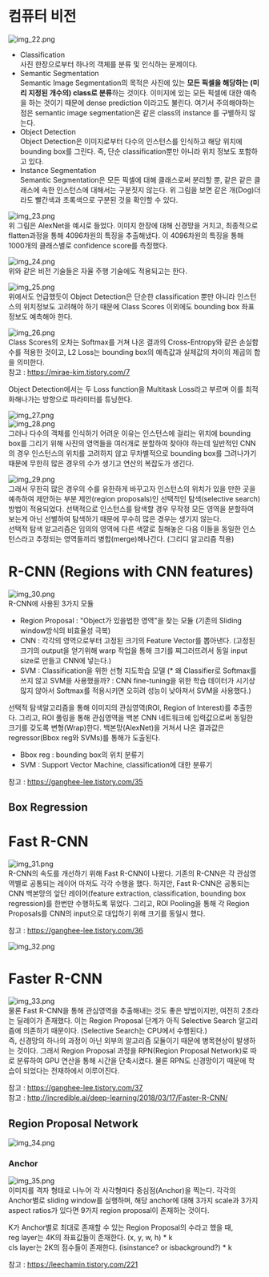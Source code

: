 # 컴퓨터 비전
![img_22.png](img_22.png)  
* Classification  
  사진 한장으로부터 하나의 객체를 분류 및 인식하는 문제이다.
* Semantic Segmentation  
  Semantic Image Segmentation의 목적은 사진에 있는 **모든 픽셀을 해당하는 (미리 지정된 개수의) class로 분류**하는 것이다. 
  이미지에 있는 모든 픽셀에 대한 예측을 하는 것이기 때문에 dense prediction 이라고도 불린다. 
  여기서 주의해야하는 점은 semantic image segmentation은 같은 class의 instance 를 구별하지 않는다.
* Object Detection  
  Object Detection은 이미지로부터 다수의 인스턴스를 인식하고 해당 위치에 bounding box를 그린다.
  즉, 단순 classification뿐만 아니라 위치 정보도 포함하고 있다.
* Instance Segmentation  
  Semantic Segmentation은 모든 픽셀에 대해 클래스로써 분리할 뿐, 같은 같은 클래스에 속한 인스턴스에 대해서는 구분짓지 않는다.
  위 그림을 보면 같은 개(Dog)더라도 빨간색과 초록색으로 구분된 것을 확인할 수 있다.

![img_23.png](img_23.png)  
위 그림은 AlexNet을 예시로 들었다. 이미지 한장에 대해 신경망을 거치고, 최종적으로 flatten과정을 통해 4096차원의 특징을 추출해냈다.
이 4096차원의 특징을 통해 1000개의 클래스별로 confidence score를 측정했다.  

![img_24.png](img_24.png)  
위와 같은 비전 기술들은 자율 주행 기술에도 적용되고는 한다.  

![img_25.png](img_25.png)  
위에서도 언급했듯이 Object Detection은 단순한 classification 뿐만 아니라 인스턴스의 위치정보도 고려해야 하기 때문에
Class Scores 이외에도 bounding box 좌표정보도 예측해야 한다.  

![img_26.png](img_26.png)  
Class Scores의 오차는 Softmax를 거쳐 나온 결과의 Cross-Entropy와 같은 손실함수를 적용한 것이고,
L2 Loss는 bounding box의 예측값과 실제값의 차이의 제곱의 합을 의미한다.  
참고 : https://mirae-kim.tistory.com/7  

Object Detection에서는 두 Loss function을 Multitask Loss라고 부르며 이를 최적화해나가는 방향으로 파라미터를 튜닝한다.  

![img_27.png](img_27.png)  
![img_28.png](img_28.png)  
그러나 다수의 객체를 인식하기 어려운 이유는 인스턴스에 걸리는 위치에 bounding box를 그리기 위해
사진의 영역들을 여러개로 분할하여 찾아야 하는데 일반적인 CNN의 경우 인스턴스의 위치를 고려하지 않고
무차별적으로 bounding box를 그려나가기 때문에 무한히 많은 경우의 수가 생기고 연산의 복잡도가 생긴다.  

![img_29.png](img_29.png)  
그래서 무한히 많은 경우의 수를 유한하게 바꾸고자 인스턴스의 위치가 있을 만한 곳을 예측하여 제안하는
부분 제안(region proposals)인 선택적인 탐색(selective search) 방법이 적용되었다.
선택적으로 인스턴스를 탐색할 경우 무작정 모든 영역을 분할하여 보는게 아닌 선별하여 탐색하기 때문에
무수히 많은 경우는 생기지 않는다.  
선택적 탐색 알고리즘은 임의의 영역에 다른 색깔로 칠해놓은 다음 이들을 동일한 인스턴스라고 추정되는
영역들끼리 병합(merge)해나간다. (그리디 알고리즘 적용)

# R-CNN (Regions with CNN features)
![img_30.png](img_30.png)  
R-CNN에 사용된 3가지 모듈  
- Region Proposal : "Object가 있을법한 영역"을 찾는 모듈 (기존의 Sliding window방식의 비효율성 극복)
- CNN : 각각의 영역으로부터 고정된 크기의 Feature Vector를 뽑아낸다.
(고정된 크기의 output을 얻기위해 warp 작업을 통해 크기를 찌그러뜨려서 동일 input size로 만들고 CNN에 넣는다.)
- SVM : Classification을 위한 선형 지도학습 모델 
(* 왜 Classifier로 Softmax를 쓰지 않고 SVM을 사용했을까? : CNN fine-tuning을 위한 학습 데이터가 시기상 많지 않아서 Softmax를 적용시키면 오히려 성능이 낮아져서 SVM을 사용했다.)  
  
선택적 탐색알고리즘을 통해 이미지의 관심영역(ROI, Region of Interest)를 추출한다.
그리고, ROI 풀링을 통해 관심영역을 백본 CNN 네트워크에 입력값으로써 동일한 크기를 갖도록 변형(Wrap)한다.
백본망(AlexNet)을 거쳐서 나온 결과값은 regressor(Bbox reg와 SVMs)를 통해가 도출된다.  
- Bbox reg : bounding box의 위치 분류기  
- SVM : Support Vector Machine, classification에 대한 분류기

참고 : https://ganghee-lee.tistory.com/35

## Box Regression

# Fast R-CNN
![img_31.png](img_31.png)  
R-CNN의 속도를 개선하기 위해 Fast R-CNN이 나왔다.
기존의 R-CNN은 각 관심영역별로 공통되는 레이어 마저도 각각 수행을 했다.
하지만, Fast R-CNN은 공통되는 CNN 백본망의 앞단 레이어(feature extraction, classification, bounding box regression)를 한번만 수행하도록 묶었다.
그리고, ROI Pooling을 통해 각 Region Proposals를 CNN의 input으로 대입하기 위해 크기를 동일시 했다.  

참고 : https://ganghee-lee.tistory.com/36

![img_32.png](img_32.png)

# Faster R-CNN
![img_33.png](img_33.png)  
물론 Fast R-CNN을 통해 관심영역을 추출해내는 것도 좋은 방법이지만, 여전히 2초라는 딜레이가 존재했다.
이는 Region Proposal 단계가 아직 Selective Search 알고리즘에 의존하기 때문이다. (Selective Search는 CPU에서 수행된다.)  
즉, 신경망의 하나의 과정이 아닌 외부의 알고리즘 모듈이기 때문에 병목현상이 발생하는 것이다. 
그래서 Region Proposal 과정을 RPN(Region Proposal Network)로 따로 분류하여 GPU 연산을 통해 시간을 단축시켰다.
물론 RPN도 신경망이기 때문에 학습이 되었다는 전재하에서 이루어진다.  

참고 : https://ganghee-lee.tistory.com/37  
참고 : http://incredible.ai/deep-learning/2018/03/17/Faster-R-CNN/

## Region Proposal Network
![img_34.png](img_34.png)  

### Anchor
![img_35.png](img_35.png)  
이미지를 격자 형태로 나누어 각 사각형마다 중심점(Anchor)을 찍는다. 
각각의 Anchor별로 sliding window를 실행하며, 해당 anchor에 대해 3가지 scale과 3가지 aspect ratios가 있다면
9가지 region proposal이 존재하는 것이다.  

K가 Anchor별로 최대로 존재할 수 있는 Region Proposal의 수라고 했을 때,   
reg layer는 4K의 좌표값들이 존재한다. (x, y, w, h) * k  
cls layer는 2K의 점수들이 존재한다. (isinstance? or isbackground?) * k  

참고 : https://leechamin.tistory.com/221
